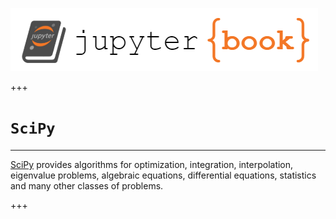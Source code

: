 ![](../logo.png)

+++

# `SciPy`
<hr>

[SciPy](https://scipy.org/) provides algorithms for optimization, integration, interpolation, eigenvalue problems, algebraic equations, differential equations, statistics and many other classes of problems.

+++

